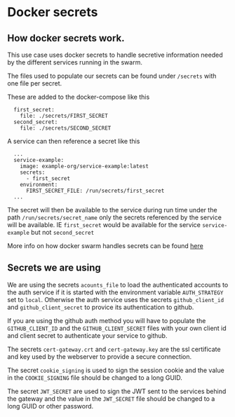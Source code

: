 # Docker secrets

## How docker secrets work.

This use case uses docker secrets to handle secretive information needed by the different services running in the swarm.

The files used to populate our secrets can be found under `/secrets` with one file per secret.

These are added to the docker-compose like this 
```secrets:
  first_secret:
    file: ./secrets/FIRST_SECRET
  second_secret:
    file: ./secrets/SECOND_SECRET
```

A service can then reference a secret like this 

```
  ...
  service-example:
    image: example-org/service-example:latest
    secrets:
      - first_secret
    environment:
      FIRST_SECRET_FILE: /run/secrets/first_secret
  ...
```
The secret will then be available to the service during run time under the path `/run/secrets/secret_name` only the secrets referenced by the service will be available. IE `first_secret` would  be available for the service `service-example` but not `second_secret`

More info on how docker swarm handles secrets can be found [here](https://docs.docker.com/engine/swarm/secrets/)

## Secrets we are using

We are using the secrets `acounts_file` to load the authenticated accounts to the auth service if it is started with the environment variable `AUTH_STRATEGY` set to `local`. Otherwise the auth service uses the secrets `github_client_id` and `github_client_secret` to provice its authentication to github.

If you are using the github auth method you will have to populate the `GITHUB_CLIENT_ID` and the `GITHUB_CLIENT_SECRET` files with your own client id and client secret to authenticate your service to github.

The secrets `cert-gateway.crt` and `cert-gateway.key` are the ssl certificate and key used by the webserver to provide a secure connection.

The secret `cookie_signing` is used to sign the session cookie and the value in the `COOKIE_SIGNING` file should be changed to a long GUID.

The secret `JWT_SECRET` are used to sign the JWT sent to the services behind the gateway and the value in the `JWT_SECRET` file should be changed to a long GUID or other password.




